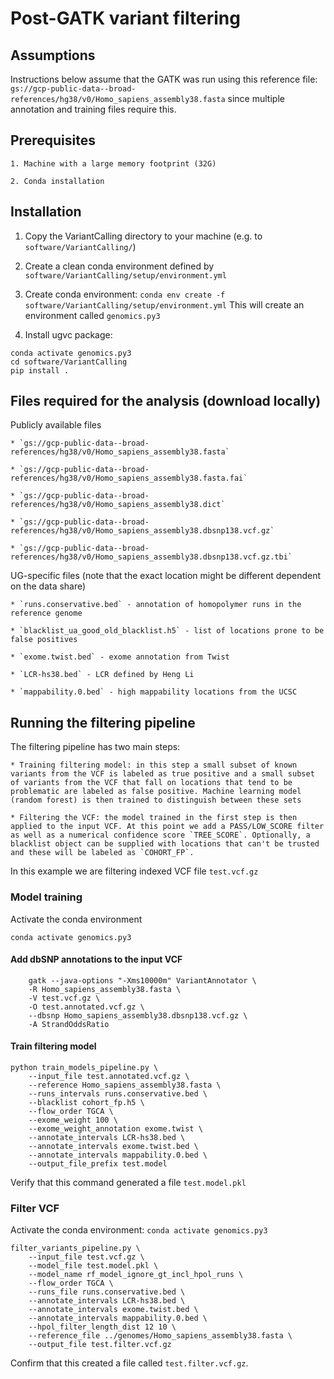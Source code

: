 # Post-GATK variant filtering

## Assumptions

Instructions below assume that the GATK was run using this reference file: `gs://gcp-public-data--broad-references/hg38/v0/Homo_sapiens_assembly38.fasta` since multiple annotation and training files require this.

## Prerequisites

    1. Machine with a large memory footprint (32G)

    2. Conda installation

## Installation

1. Copy the VariantCalling directory to your machine (e.g. to `software/VariantCalling/`)

2. Create a clean conda environment defined by `software/VariantCalling/setup/environment.yml`

3. Create conda environment:
`conda env create -f software/VariantCalling/setup/environment.yml`
This will create an environment called `genomics.py3`

4. Install ugvc package:
```
conda activate genomics.py3
cd software/VariantCalling
pip install .
```


## Files required for the analysis (download locally)

Publicly available files

    * `gs://gcp-public-data--broad-references/hg38/v0/Homo_sapiens_assembly38.fasta`

    * `gs://gcp-public-data--broad-references/hg38/v0/Homo_sapiens_assembly38.fasta.fai`

    * `gs://gcp-public-data--broad-references/hg38/v0/Homo_sapiens_assembly38.dict`

    * `gs://gcp-public-data--broad-references/hg38/v0/Homo_sapiens_assembly38.dbsnp138.vcf.gz`

    * `gs://gcp-public-data--broad-references/hg38/v0/Homo_sapiens_assembly38.dbsnp138.vcf.gz.tbi`

UG-specific files (note that the exact location might be different dependent on the data share)

    * `runs.conservative.bed` - annotation of homopolymer runs in the reference genome

    * `blacklist_ua_good_old_blacklist.h5` - list of locations prone to be false positives

    * `exome.twist.bed` - exome annotation from Twist

    * `LCR-hs38.bed` - LCR defined by Heng Li

    * `mappability.0.bed` - high mappability locations from the UCSC


## Running the filtering pipeline

The filtering pipeline has two main steps:

    * Training filtering model: in this step a small subset of known variants from the VCF is labeled as true positive and a small subset of variants from the VCF that fall on locations that tend to be problematic are labeled as false positive. Machine learning model (random forest) is then trained to distinguish between these sets

    * Filtering the VCF: the model trained in the first step is then applied to the input VCF. At this point we add a PASS/LOW_SCORE filter as well as a numerical confidence score `TREE_SCORE`. Optionally, a blacklist object can be supplied with locations that can't be trusted and these will be labeled as `COHORT_FP`.

In this example we are filtering indexed VCF file `test.vcf.gz`


### Model training

Activate the conda environment

`conda activate genomics.py3`

#### Add dbSNP annotations to the input VCF

```
    gatk --java-options "-Xms10000m" VariantAnnotator \
    -R Homo_sapiens_assembly38.fasta \
    -V test.vcf.gz \
    -O test.annotated.vcf.gz \
    --dbsnp Homo_sapiens_assembly38.dbsnp138.vcf.gz \
    -A StrandOddsRatio
```

#### Train filtering model

```
python train_models_pipeline.py \
    --input_file test.annotated.vcf.gz \
    --reference Homo_sapiens_assembly38.fasta \
    --runs_intervals runs.conservative.bed \
    --blacklist cohort_fp.h5 \
    --flow_order TGCA \
    --exome_weight 100 \
    --exome_weight_annotation exome.twist \
    --annotate_intervals LCR-hs38.bed \
    --annotate_intervals exome.twist.bed \
    --annotate_intervals mappability.0.bed \
    --output_file_prefix test.model
```

Verify that this command generated a file `test.model.pkl`

### Filter VCF

Activate the conda environment: `conda activate genomics.py3`

```
filter_variants_pipeline.py \
    --input_file test.vcf.gz \
    --model_file test.model.pkl \
    --model_name rf_model_ignore_gt_incl_hpol_runs \
    --flow_order TGCA \
    --runs_file runs.conservative.bed \
    --annotate_intervals LCR-hs38.bed \
    --annotate_intervals exome.twist.bed \
    --annotate_intervals mappability.0.bed \
    --hpol_filter_length_dist 12 10 \
    --reference_file ../genomes/Homo_sapiens_assembly38.fasta \
    --output_file test.filter.vcf.gz
```

Confirm that this created a file called `test.filter.vcf.gz`.

